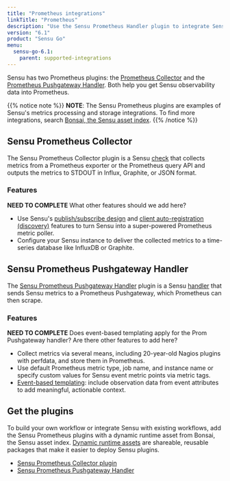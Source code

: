 ```yaml
---
title: "Prometheus integrations"
linkTitle: "Prometheus"
description: "Use the Sensu Prometheus Handler plugin to integrate Sensu with your existing Prometheus workflows. Read about the features of Sensu's Prometheus integration and learn how to get the plugin."
version: "6.1"
product: "Sensu Go"
menu: 
  sensu-go-6.1:
    parent: supported-integrations
---
```


Sensu has two Prometheus plugins: the [Prometheus Collector][3] and the [Prometheus Pushgateway Handler][4].
Both help you get Sensu observability data into Prometheus.

{{% notice note %}}
**NOTE**: The Sensu Prometheus plugins are examples of Sensu's metrics processing and storage integrations.
To find more integrations, search [Bonsai, the Sensu asset index](https://bonsai.sensu.io/).
{{% /notice %}}

## Sensu Prometheus Collector

The Sensu Prometheus Collector plugin is a Sensu [check][8] that collects metrics from a Prometheus exporter or the Prometheus query API and outputs the metrics to STDOUT in Influx, Graphite, or JSON format.

### Features

**NEED TO COMPLETE** What other features should we add here?

- Use Sensu's [publish/subscribe design][9] and [client auto-registration (discovery)][10] features to turn Sensu into a super-powered Prometheus metric poller.
- Configure your Sensu instance to deliver the collected metrics to a time-series database like InfluxDB or Graphite.

## Sensu Prometheus Pushgateway Handler

The [Sensu Prometheus Pushgateway Handler][3] plugin is a Sensu [handler][1] that sends Sensu metrics to a Prometheus Pushgateway, which Prometheus can then scrape.

### Features

**NEED TO COMPLETE** Does event-based templating apply for the Prom Pushgateway handler? Are there other features to add here?

- Collect metrics via several means, including 20-year-old Nagios plugins with perfdata, and store them in Prometheus.
- Use default Prometheus metric type, job name, and instance name or specify custom values for Sensu event metric points via metric tags.
- [Event-based templating][2]: include observation data from event attributes to add meaningful, actionable context.

## Get the plugins

To build your own workflow or integrate Sensu with existing workflows, add the Sensu Prometheus plugins with a dynamic runtime asset from Bonsai, the Sensu asset index.
[Dynamic runtime assets][5] are shareable, reusable packages that make it easier to deploy Sensu plugins.

- [Sensu Prometheus Collector plugin][6]
- [Sensu Prometheus Pushgateway Handler][7]


[1]: ../../../observability-pipeline/observe-process/handlers/
[2]: ../../../observability-pipeline/observe-process/handler-templates/
[3]: #sensu-prometheus-collector
[4]: #sensu-prometheus-pushgateway-handler
[5]: ../../assets/
[6]: https://bonsai.sensu.io/assets/sensu/sensu-prometheus-collector
[7]: https://bonsai.sensu.io/assets/portertech/sensu-prometheus-pushgateway-handler
[8]: ../../../observability-pipeline/observe-schedule/checks/
[9]: https://en.wikipedia.org/wiki/Publish%E2%80%93subscribe_pattern
[10]: ../../../observability-pipeline/observe-schedule/agent/#registration-endpoint-management-and-service-discovery
